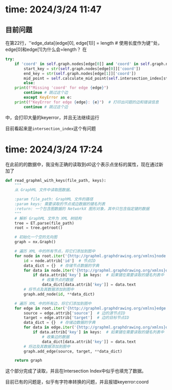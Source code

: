 # time: 2024/3/24 11:47
## 目前问题
在第22行，''edge_data[(edge[0], edge[1])] = length # 使用长度作为键''处，edge[0]和edge[1]为什么会=length？
在
```python   
try:
    if 'coord' in self.graph.nodes[edge[0]] and 'coord' in self.graph.nodes[edge[1]]:
        start_key = str(self.graph.nodes[edge[0]]['coord'])
        end_key = str(self.graph.nodes[edge[1]]['coord'])
        mid_point = self.calculate_mid_point(self.intersection_index[start_key],self.intersection_index[end_key])
        else:
    print(f"Missing 'coord' for edge {edge}")
        continue # 跳过这个边
        except KeyError as e:
    print(f"KeyError for edge {edge}: {e}")  # 打印出问题的边和错误信息
        continue # 跳过这个边
```

中，会打印大量的keyerror，并且无法继续运行

目前看起来是```intersection_index```这个有问题


# time: 2024/3/24 17:24
在此前的的数据中，我没有正确的读取到d0这个表示点坐标的属性，现在通过新加了
```python
def read_graphml_with_keys(file_path, keys):
    """
    从 GraphML 文件中读取图数据。

    :param file_path: GraphML 文件的路径
    :param keys: 需要读取的节点或边数据的键名列表
    :return: 一个包含图数据的 NetworkX 图形对象，其中只包含指定键的数据
    """
    # 解析 GraphML 文件为 XML 树结构
    tree = ET.parse(file_path)
    root = tree.getroot()

    # 初始化一个空的无向图
    graph = nx.Graph()

    # 遍历 XML 中的所有节点，将它们添加到图中
    for node in root.iter('{http://graphml.graphdrawing.org/xmlns}node'):
        id = node.attrib['id']  # 节点ID
        data_dict = {}  # 存储节点数据的字典
        for data in node.iter('{http://graphml.graphdrawing.org/xmlns}data'):
            if data.attrib['key'] in keys:  # 如果键在需要读取的键名列表中
                # 收集节点的数据
                data_dict[data.attrib['key']] = data.text
        # 将节点及其数据添加到图中
        graph.add_node(id, **data_dict)

    # 遍历 XML 中的所有边，将它们添加到图中
    for edge in root.iter('{http://graphml.graphdrawing.org/xmlns}edge'):
        source = edge.attrib['source']  # 边的源节点ID
        target = edge.attrib['target']  # 边的目标节点ID
        data_dict = {}  # 存储边数据的字典
        for data in edge.iter('{http://graphml.graphdrawing.org/xmlns}data'):
            if data.attrib['key'] in keys:  # 如果键在需要读取的键名列表中
                # 收集边的数据
                data_dict[data.attrib['key']] = data.text
        # 将边及其数据添加到图中
        graph.add_edge(source, target, **data_dict)

    return graph
```
这个部分完成了读取，并且在Intersection Index中似乎也填充了数据。

目前已有的问题是，似乎有字符串转换的问题，并且报错keyerror:coord

